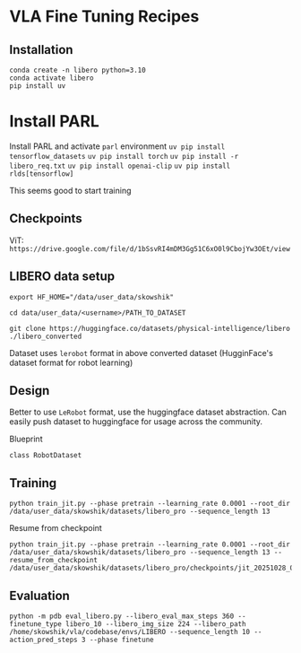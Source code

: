 # VLA Fine Tuning Recipes

## Installation

```
conda create -n libero python=3.10
conda activate libero
pip install uv
```

# Install PARL
Install PARL and activate `parl` environment
`uv pip install tensorflow_datasets`
`uv pip install torch`
`uv pip install -r libero_req.txt`
`uv pip install openai-clip`
`uv pip install rlds[tensorflow]`

This seems good to start training

<!-- Install LIBERO and activate `libero` environment
```
# Comment out transformers #
cd LIBERO/
uv pip install -r requirements.txt
uv pip install -e .
``` -->

<!-- Now install stuff for current repository
```
uv pip install transformers==4.40.2
uv pip install numpy==1.24.1
uv pip install "jax[cuda12]==0.6.2" # Torch breaks a bit as numpy goes to 2.0.0, jax needs it apparently
uv pip install tensorflow_cpu
uv pip install tensorflow_datasets
uv pip install protobuf==6.33.0
uv pip install numpy==1.26.4
```

```
uv pip install rlds[tensorflow]
``` -->

## Checkpoints

ViT: `https://drive.google.com/file/d/1bSsvRI4mDM3Gg51C6xO0l9CbojYw3OEt/view`

## LIBERO data setup

`export HF_HOME="/data/user_data/skowshik"`

`cd data/user_data/<username>/PATH_TO_DATASET`

`git clone https://huggingface.co/datasets/physical-intelligence/libero  ./libero_converted`

Dataset uses `lerobot` format in above converted dataset (HugginFace's dataset format for robot learning)

## Design

Better to use `LeRobot` format, use the huggingface dataset abstraction. Can easily push dataset to huggingface for usage across the community.


Blueprint

```
class RobotDataset
```

## Training

```
python train_jit.py --phase pretrain --learning_rate 0.0001 --root_dir /data/user_data/skowshik/datasets/libero_pro --sequence_length 13
```


Resume from checkpoint
```
python train_jit.py --phase pretrain --learning_rate 0.0001 --root_dir /data/user_data/skowshik/datasets/libero_pro --sequence_length 13 --resume_from_checkpoint /data/user_data/skowshik/datasets/libero_pro/checkpoints/jit_20251028_024223/epoch_7/
```

## Evaluation

```
python -m pdb eval_libero.py --libero_eval_max_steps 360 --finetune_type libero_10 --libero_img_size 224 --libero_path /home/skowshik/vla/codebase/envs/LIBERO --sequence_length 10 --action_pred_steps 3 --phase finetune
```